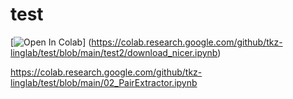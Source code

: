 # test
[![Open In Colab](https://colab.research.google.com/assets/colab-badge.svg)]
(https://colab.research.google.com/github/tkz-linglab/test/blob/main/test2/download_nicer.ipynb)

https://colab.research.google.com/github/tkz-linglab/test/blob/main/02_PairExtractor.ipynb
